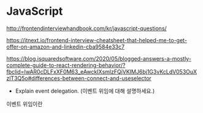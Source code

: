# JavaScript

<http://frontendinterviewhandbook.com/kr/javascript-questions/>

https://itnext.io/frontend-interview-cheatsheet-that-helped-me-to-get-offer-on-amazon-and-linkedin-cba9584e33c7

https://blog.isquaredsoftware.com/2020/05/blogged-answers-a-mostly-complete-guide-to-react-rendering-behavior/?fbclid=IwAR0cDLFxXF0M63_eAwckIXsmlzFQjVKIMJ6bj1G3vKcLdV053OuXzlT3Q5o#differences-between-connect-and-useselector

* Explain event delegation. (이벤트 위임에 대해 설명하세요.)

이벤트 위임이란
